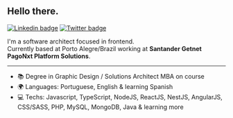 ## Hello there.

[![Linkedin badge](https://img.shields.io/badge/LinkedIn-recs182-informational?style=flat-square&logo=linkedin&logoColor=white&link=https://www.linkedin.com/in/recs182/)](https://www.linkedin.com/in/recs182/)
[![Twitter badge](https://img.shields.io/badge/Twitter-recs182-informational?style=flat-square&logo=twitter&logoColor=white&link=https://www.twitter.com/recs182/)](https://www.twitter.com/recs182/)

I'm a software architect focused in frontend.<br />
Currently based at Porto Alegre/Brazil working at **Santander Getnet PagoNxt Platform Solutions**.

---

- 📚 Degree in Graphic Design / Solutions Architect MBA on course
- 🌍 Languages: Portuguese, English & learning Spanish
- 💻 Techs: Javascript, TypeScript, NodeJS, ReactJS, NestJS, AngularJS, CSS/SASS, PHP, MySQL, MongoDB, Java & learning more
